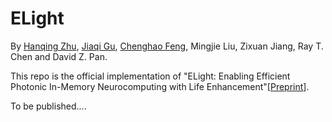 # ELight
By [Hanqing Zhu](https://github.com/zhuhanqing), [Jiaqi Gu](https://github.com/JeremieMelo), [Chenghao Feng](https://github.com/Fengchenghao1996), Mingjie Liu, Zixuan Jiang, Ray T. Chen and David Z. Pan.

This repo is the official implementation of "ELight: Enabling Efficient Photonic In-Memory Neurocomputing with Life Enhancement"[[Preprint](https://arxiv.org/abs/2112.08512)].

To be published....
